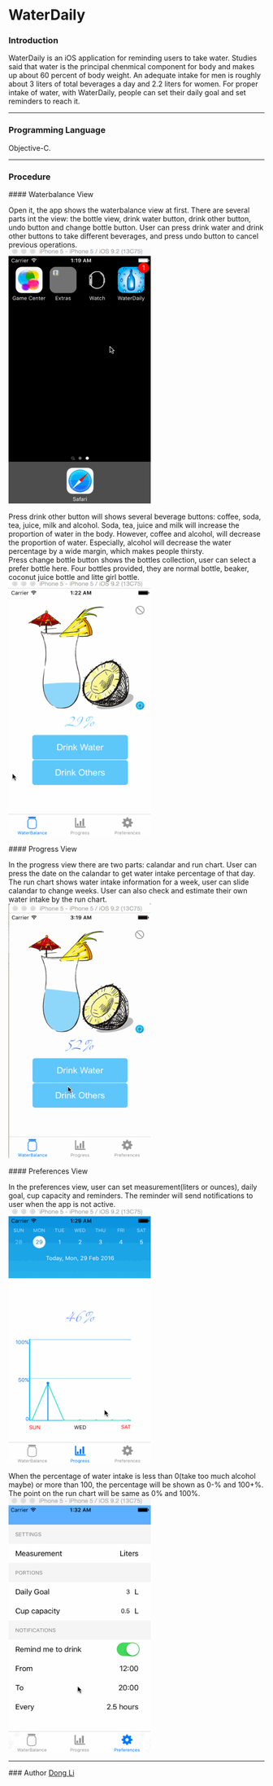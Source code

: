 # WaterDaily
### Introduction
WaterDaily is an iOS application for reminding users to take water. Studies said that water is the principal chenmical component for body and makes up about 60 percent of body weight. An adequate intake for men is roughly about 3 liters of total beverages a day and 2.2 liters for women. For proper intake of water, with WaterDaily, people can set their daily goal and set reminders to reach it.
</br><hr>
### Programming Language
Objective-C.
</br><hr>
### Procedure
<html>
<body>
#### Waterbalance View
<p>
Open it, the app shows the waterbalance view at first. There are several parts int the view: the bottle view, drink water button, drink other button, undo button and change bottle button. User can press drink water and drink other buttons to take different beverages, and press undo button to cancel previous operations.</br>
<img src="https://raw.githubusercontent.com/mewhuan/screenShots/master/waterdaily1.gif" width="280" height="500"></br>
</p>
<p>
Press drink other button will shows several beverage buttons: coffee, soda, tea, juice, milk and alcohol. Soda, tea, juice and milk will increase the proportion of water in the body. However, coffee and alcohol, will decrease the proportion of water. Especially, alcohol will decrease the water percentage by a wide margin, which makes people thirsty. </br>
Press change bottle button shows the bottles collection, user can select a prefer bottle here. Four bottles provided, they are normal bottle, beaker, coconut juice bottle and litte girl bottle.</br>
<img src="https://raw.githubusercontent.com/mewhuan/screenShots/master/waterdaily2.gif" width="280" height="500"></br>
</p>
#### Progress View
<p>
In the progress view there are two parts: calandar and run chart. User can press the date on the calandar to get water intake percentage of that day. The run chart shows water intake information for a week, user can slide calandar to change weeks. User can also check and estimate their own water intake by the run chart.</br>
<img src="https://raw.githubusercontent.com/mewhuan/screenShots/master/waterdaily6.gif" width="280" height="500"></br>
</p>
#### Preferences View
<p>
In the preferences view, user can set measurement(liters or ounces), daily goal, cup capacity and reminders. The reminder will send notifications to user when the app is not active.</br>
<img src="https://raw.githubusercontent.com/mewhuan/screenShots/master/waterdaily4.gif" width="280" height="500"></br>
</p>
<p>
When the percentage of water intake is less than 0(take too much alcohol maybe) or more than 100, the percentage will be shown as 0-% and 100+%. The point on the run chart will be same as 0% and 100%.</br>
<img src="https://raw.githubusercontent.com/mewhuan/screenShots/master/waterdaily5.gif" width="280" height="500"></br>
</p>
<hr>
### Author
<a href="https://github.com/mewhuan">Dong Li</a>
</body>
</html>
